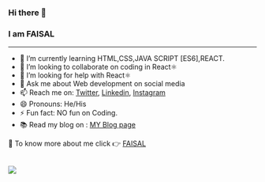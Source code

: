 ### Hi there 👋
### I am FAISAL

[comment]: # (<h3>🛑 Note : </h3>)
[comment]: # (<div>If you are from the <strong>NEOG boot camp</strong>, then this is for you only. If you are not, then you can skip this part of my profile. There are many repositories in my GitHub account, so it will be difficult for you to find all of my level 1 projects separately. So I kept all my level-one projects in one place, inside this GitHub bookmark list <b>"Neog level 1"</b>. This is where you'll find all my level-one projects of NeoG Boot Camp. You can directly go to that list using this link without wasting any of your precious time <a href="https://github.com/stars/faisal-kursheedali/lists/neog-level-1">Neog level 1</a>.</div>)
<hr>

- 🌱 I’m currently learning HTML,CSS,JAVA SCRIPT [ES6],REACT.
- 👯 I’m looking to collaborate on coding in React⚛️
- 🤔 I’m looking for help with React⚛️
- 💬 Ask me about Web development on social media
- 📫 Reach me on: <a href="https://twitter.com/faisal_devop/">Twitter</a>, <a href="https://www.linkedin.com/in/faisal-k-4a02801b2/">Linkedin</a>,  <a href="https://www.instagram.com/demented_devops/">Instagram</a>
- 😄 Pronouns: He/His
- ⚡ Fun fact: NO fun on Coding.
- 📚 Read my blog on :  <a href="https://faisal-blog.hashnode.dev/">MY Blog page</a>

🛑 To know more about me click 👉 <a href="https://faisal-webpage.netlify.app/">FAISAL</a>

<br/>
<image src="https://github-readme-stats.vercel.app/api?username=faisal-kursheedali&&show_icons=true&title_color=ffffff&icon_color=bb2acf&text_color=daf7dc&bg_color=151515"/>
